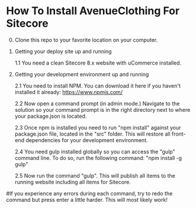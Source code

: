 How To Install AvenueClothing For Sitecore
===========================================
0. Clone this repo to your favorite location on your computer.

1. Getting your deploy site up and running

	1.1 You need a clean Sitecore 8.x website with uCommerce installed.
	
2. Getting your development environment up and running
	
	2.1 You need to install NPM. You can download it here if you haven't installed it already: https://www.npmjs.com/
	
	2.2 Now open a command prompt (in admin mode.) Navigate to the solution so your command prompt is in the right directory next to where your package.json is located.
	
	2.3 Once npm is installed you need to run "npm install" against your package.json file, located in the "src" folder. This will restore all front-end dependencies for your development environment.

	2.4 You need gulp installed globally so you can access the "gulp" command line. To do so, run the following command: "npm install -g gulp"
	
	2.5 Now run the command "gulp". This will publish all items to the running website including all items for Sitecore.

#If you experience any errors during each command, try to redo the command but press enter a little harder. This will most likely work!